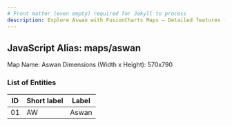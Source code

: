 ```yaml
---
# Front matter (even empty) required for Jekyll to process
description: Explore Aswan with FusionCharts Maps – Detailed features for seamless integration. Try now & enhance your data visualization today! 
---
```


## JavaScript Alias: maps/aswan

Map Name: Aswan
Dimensions (Width x Height): 570x790

### List of Entities

| ID  | Short label | Label |
| --- | ----------- | ----- |
| 01  | AW          | Aswan |
